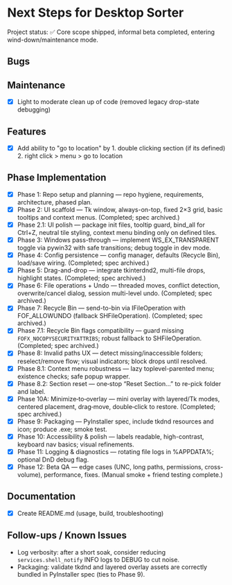 # Next Steps for Desktop Sorter

Project status: ✅ Core scope shipped, informal beta completed, entering wind-down/maintenance mode.

## Bugs

## Maintenance
- [x] Light to moderate clean up of code (removed legacy drop-state debugging)

## Features
- [x] Add ability to "go to location" by 1. double clicking section (if its defined) 2. right click > menu > go to location

## Phase Implementation
- [x] Phase 1: Repo setup and planning — repo hygiene, requirements, architecture, phased plan.
- [x] Phase 2: UI scaffold — Tk window, always-on-top, fixed 2×3 grid, basic tooltips and context menus. (Completed; spec archived.)
- [x] Phase 2.1: UI polish — package init files, tooltip guard, bind_all for Ctrl+Z, neutral tile styling, context menu binding only on defined tiles.
- [x] Phase 3: Windows pass-through — implement WS_EX_TRANSPARENT toggle via pywin32 with safe transitions; debug toggle in dev mode.
- [x] Phase 4: Config persistence — config manager, defaults (Recycle Bin), load/save wiring. (Completed; spec archived.)
- [x] Phase 5: Drag-and-drop — integrate tkinterdnd2, multi-file drops, highlight states. (Completed; spec archived.)
- [x] Phase 6: File operations + Undo — threaded moves, conflict detection, overwrite/cancel dialog, session multi-level undo. (Completed; spec archived.)
- [x] Phase 7: Recycle Bin — send-to-bin via IFileOperation with FOF_ALLOWUNDO (fallback SHFileOperation). (Completed; spec archived.)
- [x] Phase 7.1: Recycle Bin flags compatibility — guard missing `FOFX_NOCOPYSECURITYATTRIBS`; robust fallback to SHFileOperation. (Completed; spec archived.)
- [x] Phase 8: Invalid paths UX — detect missing/inaccessible folders; reselect/remove flow; visual indicators; block drops until resolved.
- [x] Phase 8.1: Context menu robustness — lazy toplevel-parented menu; existence checks; safe popup wrapper.
- [x] Phase 8.2: Section reset — one‑stop “Reset Section…” to re-pick folder and label.
- [x] Phase 10A: Minimize‑to‑overlay — mini overlay with layered/Tk modes, centered placement, drag‑move, double‑click to restore. (Completed; spec archived.)
- [x] Phase 9: Packaging — PyInstaller spec, include tkdnd resources and icon; produce .exe; smoke test.
- [x] Phase 10: Accessibility & polish — labels readable, high-contrast, keyboard nav basics; visual refinements.
- [x] Phase 11: Logging & diagnostics — rotating file logs in %APPDATA%; optional DnD debug flag.
- [x] Phase 12: Beta QA — edge cases (UNC, long paths, permissions, cross-volume), performance, fixes. (Manual smoke + friend testing complete.)

## Documentation
- [x] Create README.md (usage, build, troubleshooting)

## Follow-ups / Known Issues
- Log verbosity: after a short soak, consider reducing `services.shell_notify` INFO logs to DEBUG to cut noise.
- Packaging: validate tkdnd and layered overlay assets are correctly bundled in PyInstaller spec (ties to Phase 9).
